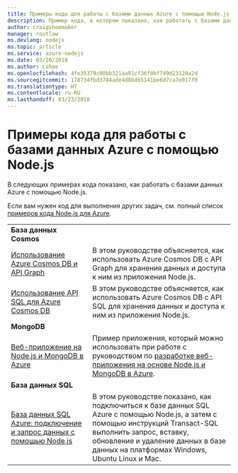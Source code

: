 ```yaml
---
title: Примеры кода для работы с базами данных Azure с помощью Node.js
description: Пример кода, в котором показано, как работать с базами данных Azure с помощью Node.js.
author: craigshoemaker
manager: routlaw
ms.devlang: nodejs
ms.topic: article
ms.service: azure-nodejs
ms.date: 03/20/2018
ms.author: cshoe
ms.openlocfilehash: 4fe35379c00bb321aa91cf36f8bf749d23120a2d
ms.sourcegitcommit: 178734fbd3784ade4d8bdb5141be6d7ca7e017f0
ms.translationtype: HT
ms.contentlocale: ru-RU
ms.lasthandoff: 03/23/2018
---
```

# <a name="azure-databases-with-nodejs-code-samples"></a>Примеры кода для работы с базами данных Azure с помощью Node.js

В следующих примерах кода показано, как работать с базами данных Azure с помощью Node.js.

Если вам нужен код для выполнения других задач, см. полный список [примеров кода Node.js для Azure](https://azure.microsoft.com/resources/samples/?term=nodejs).

| | |
|---|---|
| **База данных Cosmos** ||
| [Использование Azure Cosmos DB и API Graph](https://azure.microsoft.com/resources/samples/azure-cosmos-db-graph-nodejs-getting-started/) | В этом руководстве объясняется, как использовать Azure Cosmos DB с API Graph для хранения данных и доступа к ним из приложения Node.js. |
| [Использование API SQL для Azure Cosmos DB](https://azure.microsoft.com/resources/samples/azure-cosmos-db-documentdb-nodejs-getting-started/) | В этом руководстве объясняется, как использовать Azure Cosmos DB с API SQL для хранения данных и доступа к ним из приложения Node.js. |
| **MongoDB** ||
| [Веб-приложение на Node.js и MongoDB в Azure](https://azure.microsoft.com/resources/samples/meanjs/) | Пример приложения, который можно использовать при работе с руководством по [разработке веб-приложения на основе Node.js и MongoDB в Azure](http://docs.microsoft.com/azure/app-service-web/app-service-web-tutorial-nodejs-mongodb-app?toc=/azure/node/toc.json&bc=/azure/node/toc.json). |
| **База данных SQL** ||
| [База данных SQL Azure: подключение и запрос данных с помощью Node.js](https://docs.microsoft.com/azure/sql-database/sql-database-connect-query-nodejs) | В этом руководстве показано, как подключиться к базе данных SQL Azure с помощью Node.js, а затем с помощью инструкций Transact-SQL выполнить запрос, вставку, обновление и удаление данных в базе данных на платформах Windows, Ubuntu Linux и Mac. |

